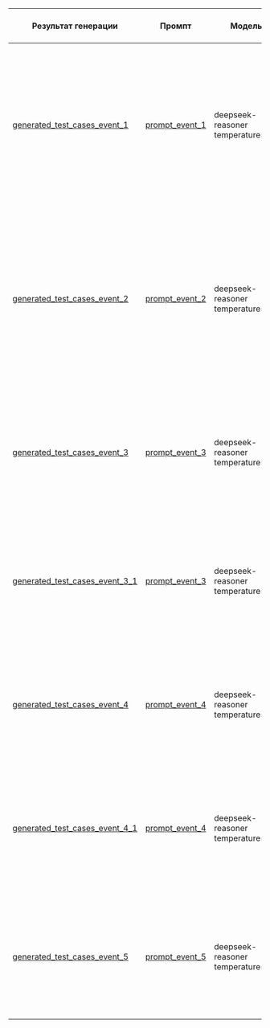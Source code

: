 | **Результат генерации** | **Промпт** | **Модель** | **Кол-во тестов** | **Доля хороших тестов** | **Основные проблемы** | **Комментарий** |
|--------------------------|------------|------------|--------------------|--------------------------|------------------------|------------------|
| [generated_test_cases_event_1](generated_test_cases_event_1.md) | [prompt_event_1](prompt_event_1.txt) | deepseek-reasoner temperature=0.3 | 16 | 0.5 | Тест №6, 7, 9, 11, 12, 14: Не хватает понимания структуры интерфейса<br>Тест №10: Не хватило куска документации с описанием типов рассылок<br>Тест №15: Ошибка при анализе документации | Тесты получились общие, но мало выдумок. UI-блокировки не учтены. |
| [generated_test_cases_event_2](generated_test_cases_event_2.md) | [prompt_event_2](prompt_event_2.txt) | deepseek-reasoner temperature=0.3 | 20 | 0.15 | Тест №1, 2, 8, 13: Не хватило документации<br>Тест №4, 11, 17: Придуманные ограничения<br>Тест №3, 5, 6, 7, 10, 14, 16, 19, 20: Потеря структуры интерфейса<br>Тест №12: Ошибка анализа документации | Добавлены ограничения, но модель начала галлюцинировать. |
| [generated_test_cases_event_3](generated_test_cases_event_3.md) | [prompt_event_3](prompt_event_3.txt) | deepseek-reasoner temperature=0.3 | 16 | 0.43 | Тест №6, 10, 12, 13, 17, 19: Не хватает понимания интерфейса<br>Тест №7, 18: Придуманные ограничения<br>Тест №8: Логическая ошибка | Уточнён промпт + запрет фантазий → структура лучше, но всё ещё теряется логика и контекст. |
| [generated_test_cases_event_3_1](generated_test_cases_event_3_1.md) | [prompt_event_3](prompt_event_3.txt) | deepseek-reasoner temperature=0.2 | 20 | 0.4 | Тест №2, 15, 17: Потеря структуры интерфейса<br>Тест №4, 6, 9, 13, 19: Придуманные ограничения<br>Тест №10, 11, 16, 18: Ошибки в анализе документации | Ожидаемо меньше креатива, но резко упал процент хороших кейсов. |
| [generated_test_cases_event_4](generated_test_cases_event_4.md) | [prompt_event_4](prompt_event_4.txt) | deepseek-reasoner temperature=0.2 | 15 | 0.6 | Тест №4: Придуманные ограничения<br>Тест №5, 10, 11, 14: Ошибки в анализе документации<br>Тест №9: Логическая ошибка | Новая версия + UI-блоки, меньше выдумок, но остаются логические и фактологические ошибки. |
| [generated_test_cases_event_4_1](generated_test_cases_event_4_1.md) | [prompt_event_4](prompt_event_4.txt) | deepseek-reasoner temperature=0.3 | 20 | 0.5 | Тест №1, 4, 10, 16, 18: Потеря структуры интерфейса<br>Тест №2, 3, 12, 14, 17: Ошибки анализа документации<br>Тест №11: Придуманные ограничения | Количество галлюцинаций увеличилось. |
| [generated_test_cases_event_5](generated_test_cases_event_5.md) | [prompt_event_5](prompt_event_5.txt) | deepseek-reasoner temperature=0.2 | 20 | 0.55 | Тест №3, 9, 15, 19: Придуманные ограничения<br>Тест №4, 16, 18: Потеря структуры интерфейса<br>Тест №10, 12: Ошибки анализа документации | Количество галлюцинаций снизилось, но остаются ошибки в логике и интерпретации документации. |